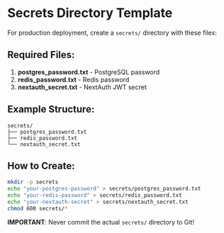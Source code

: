 # Secrets Directory Template

For production deployment, create a `secrets/` directory with these files:

## Required Files:

1. **postgres_password.txt** - PostgreSQL password
2. **redis_password.txt** - Redis password  
3. **nextauth_secret.txt** - NextAuth JWT secret

## Example Structure:
```
secrets/
├── postgres_password.txt
├── redis_password.txt
└── nextauth_secret.txt
```

## How to Create:
```bash
mkdir -p secrets
echo "your-postgres-password" > secrets/postgres_password.txt
echo "your-redis-password" > secrets/redis_password.txt
echo "your-nextauth-secret" > secrets/nextauth_secret.txt
chmod 600 secrets/*
```

**IMPORTANT**: Never commit the actual `secrets/` directory to Git!